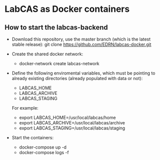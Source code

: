 # LabCAS as Docker containers


## How to start the labcas-backend

* Download this repository, use the master branch (which is the latest stable release):
  git clone https://github.com/EDRN/labcas-docker.git
  
* Create the shared docker network:
  * docker-network create labcas-network

* Define the following enviromental variables, which must be pointing to already existing directories (already populated with data or not):
  * LABCAS_HOME
  * LABCAS_ARCHIVE
  * LABCAS_STAGING
  
  For example:
  * export LABCAS_HOME=/usr/local/labcas/home
  * export LABCAS_ARCHIVE=/usr/local/labcas/archive
  * export LABCAS_STAGING=/usr/local/labcas/staging
  
* Start the containers:
  * docker-compose up -d
  * docker-compose logs -f

